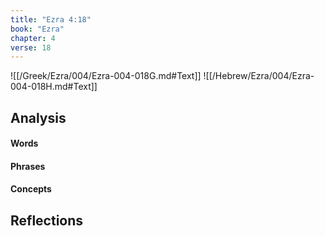 ```yaml
---
title: "Ezra 4:18"
book: "Ezra"
chapter: 4
verse: 18
---
```

![[/Greek/Ezra/004/Ezra-004-018G.md#Text]]
![[/Hebrew/Ezra/004/Ezra-004-018H.md#Text]]

## Analysis

#### Words

#### Phrases

#### Concepts

## Reflections
